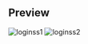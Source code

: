 ## Preview
![loginss1](https://github.com/et0o/login-page/assets/156741711/6164734e-80e9-46b4-99c7-e672db99ee90)
![loginss2](https://github.com/et0o/login-page/assets/156741711/7e4c21ec-61bc-40a9-9ad9-b4206bb6c7c6)
